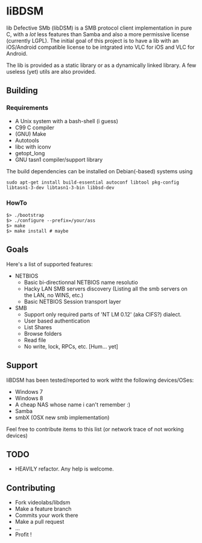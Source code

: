 # liBDSM

lib Defective SMb (libDSM) is a SMB protocol client implementation in pure C, with
a _lot_ less features than Samba and also a more permissive license (currently LGPL).
The initial goal of this project is to have a lib with an iOS/Android compatible license
to be intgrated into VLC for iOS and VLC for Android.

The lib is provided as a static library or as a dynamically linked library. A
few useless (yet) utils are also provided.

## Building

### Requirements

* A Unix system with a bash-shell (i guess)
* C99 C compiler
* (GNU) Make
* Autotools
* libc with iconv
* getopt_long
* GNU tasn1 compiler/support library

The build dependencies can be installed on Debian(-based) systems using

    sudo apt-get install build-essential autoconf libtool pkg-config libtasn1-3-dev libtasn1-3-bin libbsd-dev

### HowTo

    $> ./bootstrap
    $> ./configure --prefix=/your/ass
    $> make
    $> make install # maybe

## Goals

Here's a list of supported features:
* NETBIOS
  * Basic bi-directionnal NETBIOS name resolutio
  * Hacky LAN SMB servers discovery (Listing all the smb servers on the LAN, no WINS, etc.)
  * Basic NETBIOS Session transport layer
* SMB
  * Support only required parts of 'NT LM 0.12' (aka CIFS?) dialect.
  * User based authentication
  * List Shares
  * Browse folders
  * Read file
  * No write, lock, RPCs, etc. [Hum... yet]

## Support

liBDSM has been tested/reported to work witht the following devices/OSes:

* Windows 7
* Windows 8
* A cheap NAS whose name i can't remember :)
* Samba
* smbX (OSX new smb implementation)

Feel free to contribute items to this list (or network trace of not working devices)

## TODO

* HEAVILY refactor. Any help is welcome.

## Contributing

* Fork videolabs/libdsm
* Make a feature branch
* Commits your work there
* Make a pull request
* ...
* Profit !
